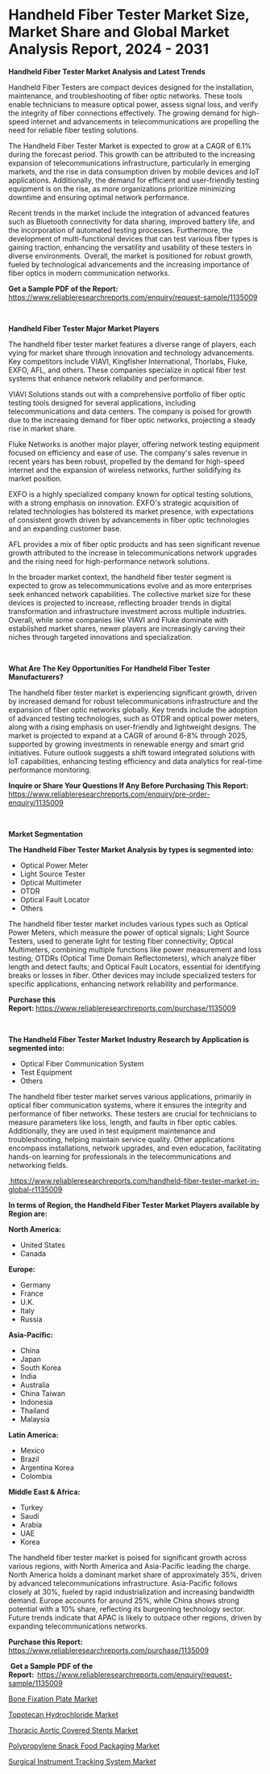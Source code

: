 <p><h1>Handheld Fiber Tester Market Size, Market Share and Global Market Analysis Report, 2024 - 2031</h1></p><p><strong>Handheld Fiber Tester Market Analysis and Latest Trends</strong></p>
<p><p>Handheld Fiber Testers are compact devices designed for the installation, maintenance, and troubleshooting of fiber optic networks. These tools enable technicians to measure optical power, assess signal loss, and verify the integrity of fiber connections effectively. The growing demand for high-speed internet and advancements in telecommunications are propelling the need for reliable fiber testing solutions.</p><p>The Handheld Fiber Tester Market is expected to grow at a CAGR of 6.1% during the forecast period. This growth can be attributed to the increasing expansion of telecommunications infrastructure, particularly in emerging markets, and the rise in data consumption driven by mobile devices and IoT applications. Additionally, the demand for efficient and user-friendly testing equipment is on the rise, as more organizations prioritize minimizing downtime and ensuring optimal network performance.</p><p>Recent trends in the market include the integration of advanced features such as Bluetooth connectivity for data sharing, improved battery life, and the incorporation of automated testing processes. Furthermore, the development of multi-functional devices that can test various fiber types is gaining traction, enhancing the versatility and usability of these testers in diverse environments. Overall, the market is positioned for robust growth, fueled by technological advancements and the increasing importance of fiber optics in modern communication networks.</p></p>
<p><strong>Get a Sample PDF of the Report:&nbsp;</strong> <a href="https://www.reliableresearchreports.com/enquiry/request-sample/1135009?utm_campaign=32&utm_medium=2&utm_source=Github&utm_content=ia&utm_term=20122024&utm_id=handheld-fiber-tester">https://www.reliableresearchreports.com/enquiry/request-sample/1135009</a></p>
<p>&nbsp;</p>
<p><strong>Handheld Fiber Tester Major Market Players</strong></p>
<p><p>The handheld fiber tester market features a diverse range of players, each vying for market share through innovation and technology advancements. Key competitors include VIAVI, Kingfisher International, Thorlabs, Fluke, EXFO, AFL, and others. These companies specialize in optical fiber test systems that enhance network reliability and performance.</p><p>VIAVI Solutions stands out with a comprehensive portfolio of fiber optic testing tools designed for several applications, including telecommunications and data centers. The company is poised for growth due to the increasing demand for fiber optic networks, projecting a steady rise in market share.</p><p>Fluke Networks is another major player, offering network testing equipment focused on efficiency and ease of use. The company's sales revenue in recent years has been robust, propelled by the demand for high-speed internet and the expansion of wireless networks, further solidifying its market position.</p><p>EXFO is a highly specialized company known for optical testing solutions, with a strong emphasis on innovation. EXFO's strategic acquisition of related technologies has bolstered its market presence, with expectations of consistent growth driven by advancements in fiber optic technologies and an expanding customer base.</p><p>AFL provides a mix of fiber optic products and has seen significant revenue growth attributed to the increase in telecommunications network upgrades and the rising need for high-performance network solutions. </p><p>In the broader market context, the handheld fiber tester segment is expected to grow as telecommunications evolve and as more enterprises seek enhanced network capabilities. The collective market size for these devices is projected to increase, reflecting broader trends in digital transformation and infrastructure investment across multiple industries. Overall, while some companies like VIAVI and Fluke dominate with established market shares, newer players are increasingly carving their niches through targeted innovations and specialization.</p></p>
<p>&nbsp;</p>
<p><strong>What Are The Key Opportunities For Handheld Fiber Tester Manufacturers?</strong></p>
<p><p>The handheld fiber tester market is experiencing significant growth, driven by increased demand for robust telecommunications infrastructure and the expansion of fiber optic networks globally. Key trends include the adoption of advanced testing technologies, such as OTDR and optical power meters, along with a rising emphasis on user-friendly and lightweight designs. The market is projected to expand at a CAGR of around 6-8% through 2025, supported by growing investments in renewable energy and smart grid initiatives. Future outlook suggests a shift toward integrated solutions with IoT capabilities, enhancing testing efficiency and data analytics for real-time performance monitoring.</p></p>
<p><strong>Inquire or Share Your Questions If Any Before Purchasing This Report:</strong> <a href="https://www.reliableresearchreports.com/enquiry/pre-order-enquiry/1135009?utm_campaign=32&utm_medium=2&utm_source=Github&utm_content=ia&utm_term=20122024&utm_id=handheld-fiber-tester">https://www.reliableresearchreports.com/enquiry/pre-order-enquiry/1135009</a></p>
<p>&nbsp;</p>
<p><strong>Market Segmentation</strong></p>
<p><strong>The Handheld Fiber Tester Market Analysis by types is segmented into:</strong></p>
<p><ul><li>Optical Power Meter</li><li>Light Source Tester</li><li>Optical Multimeter</li><li>OTDR</li><li>Optical Fault Locator</li><li>Others</li></ul></p>
<p><p>The handheld fiber tester market includes various types such as Optical Power Meters, which measure the power of optical signals; Light Source Testers, used to generate light for testing fiber connectivity; Optical Multimeters, combining multiple functions like power measurement and loss testing; OTDRs (Optical Time Domain Reflectometers), which analyze fiber length and detect faults; and Optical Fault Locators, essential for identifying breaks or losses in fiber. Other devices may include specialized testers for specific applications, enhancing network reliability and performance.</p></p>
<p><strong>Purchase this Report:&nbsp;</strong><a href="https://www.reliableresearchreports.com/purchase/1135009?utm_campaign=32&utm_medium=2&utm_source=Github&utm_content=ia&utm_term=20122024&utm_id=handheld-fiber-tester">https://www.reliableresearchreports.com/purchase/1135009</a></p>
<p>&nbsp;</p>
<p><strong>The Handheld Fiber Tester Market Industry Research by Application is segmented into:</strong></p>
<p><ul><li>Optical Fiber Communication System</li><li>Test Equipment</li><li>Others</li></ul></p>
<p><p>The handheld fiber tester market serves various applications, primarily in optical fiber communication systems, where it ensures the integrity and performance of fiber networks. These testers are crucial for technicians to measure parameters like loss, length, and faults in fiber optic cables. Additionally, they are used in test equipment maintenance and troubleshooting, helping maintain service quality. Other applications encompass installations, network upgrades, and even education, facilitating hands-on learning for professionals in the telecommunications and networking fields.</p></p>
<p><a href="https://www.reliableresearchreports.com/handheld-fiber-tester-market-in-global-r1135009?utm_campaign=32&utm_medium=2&utm_source=Github&utm_content=ia&utm_term=20122024&utm_id=handheld-fiber-tester">&nbsp;https://www.reliableresearchreports.com/handheld-fiber-tester-market-in-global-r1135009</a></p>
<p><strong>In terms of Region, the Handheld Fiber Tester Market Players available by Region are:</strong></p>
<p>
    <p> <strong> North America: </strong>
        <ul>
            <li>United States</li>
            <li>Canada</li>
        </ul>
        </p> 
    <p> <strong> Europe: </strong>
        <ul>
            <li>Germany</li>
            <li>France</li>
            <li>U.K.</li>
            <li>Italy</li>
            <li>Russia</li>
        </ul>
        </p> 
    <p> <strong> Asia-Pacific: </strong>
        <ul>
            <li>China</li>
            <li>Japan</li>
            <li>South Korea</li>
            <li>India</li>
            <li>Australia</li>
            <li>China Taiwan</li>
            <li>Indonesia</li>
            <li>Thailand</li>
            <li>Malaysia</li>
        </ul>
        </p> 
    <p> <strong> Latin America: </strong>
        <ul>
            <li>Mexico</li>
            <li>Brazil</li>
            <li>Argentina Korea</li>
            <li>Colombia</li>
        </ul>
        </p> 
    <p> <strong> Middle East & Africa: </strong>
        <ul>
            <li>Turkey</li>
            <li>Saudi</li>
            <li>Arabia</li>
            <li>UAE</li>
            <li>Korea</li>
        </ul>
    </p>
    </p>
<p><p>The handheld fiber tester market is poised for significant growth across various regions, with North America and Asia-Pacific leading the charge. North America holds a dominant market share of approximately 35%, driven by advanced telecommunications infrastructure. Asia-Pacific follows closely at 30%, fueled by rapid industrialization and increasing bandwidth demand. Europe accounts for around 25%, while China shows strong potential with a 10% share, reflecting its burgeoning technology sector. Future trends indicate that APAC is likely to outpace other regions, driven by expanding telecommunications networks.</p></p>
<p><strong>Purchase this Report: </strong><a href="https://www.reliableresearchreports.com/purchase/1135009?utm_campaign=32&utm_medium=2&utm_source=Github&utm_content=ia&utm_term=20122024&utm_id=handheld-fiber-tester">https://www.reliableresearchreports.com/purchase/1135009</a></p>
<p>&nbsp;<strong>Get a Sample PDF of the Report:&nbsp;&nbsp;</strong><a href="https://www.reliableresearchreports.com/enquiry/request-sample/1135009?utm_campaign=32&utm_medium=2&utm_source=Github&utm_content=ia&utm_term=20122024&utm_id=handheld-fiber-tester">https://www.reliableresearchreports.com/enquiry/request-sample/1135009</a></p>
<p><strong></strong></p>
<p><p><a href="https://www.linkedin.com/pulse/bone-fixation-plate-market-global-insights-sales-trends-sj29f?utm_campaign=32&utm_medium=2&utm_source=Github&utm_content=ia&utm_term=20122024&utm_id=handheld-fiber-tester">Bone Fixation Plate Market</a></p><p><a href="https://www.linkedin.com/pulse/topotecan-hydrochloride-market-growth-outlook-2024-2031-sales-wrfye?utm_campaign=32&utm_medium=2&utm_source=Github&utm_content=ia&utm_term=20122024&utm_id=handheld-fiber-tester">Topotecan Hydrochloride Market</a></p><p><a href="https://github.com/shondapmbau/Market-Research-Report-List-1/blob/main/thoracic-aortic-covered-stents-market.md?utm_campaign=32&utm_medium=2&utm_source=Github&utm_content=ia&utm_term=20122024&utm_id=handheld-fiber-tester">Thoracic Aortic Covered Stents Market</a></p><p><a href="https://github.com/MonroeBullock54/Market-Research-Report-List-1/blob/main/polypropylene-snack-food-packaging-market.md?utm_campaign=32&utm_medium=2&utm_source=Github&utm_content=ia&utm_term=20122024&utm_id=handheld-fiber-tester">Polypropylene Snack Food Packaging Market</a></p><p><a href="https://www.linkedin.com/pulse/comprehensive-study-surgical-instrument-tracking-systemmarket-tu14f?utm_campaign=32&utm_medium=2&utm_source=Github&utm_content=ia&utm_term=20122024&utm_id=handheld-fiber-tester">Surgical Instrument Tracking System Market</a></p></p>